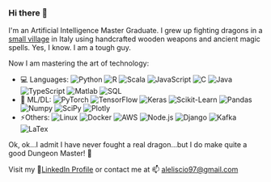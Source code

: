 ### Hi there 👋

I'm an Artificial Intelligence Master Graduate. I grew up fighting dragons in a [small village](https://www.wikiwand.com/en/Montecarotto) in Italy using handcrafted wooden weapons and ancient magic spells. Yes, I know. I am a tough guy.

Now I am mastering the art of technology:

 - 💻 Languages:
![Python](https://img.shields.io/badge/-Python-000?&logo=Python)
![R](https://img.shields.io/badge/-R-000?&logo=R)
![Scala](https://img.shields.io/badge/-Scala-000?&logo=Scala)
![JavaScript](https://img.shields.io/badge/-JavaScript-000?&logo=JavaScript)
![C](https://img.shields.io/badge/-C-000?&logo=C)
![Java](https://img.shields.io/badge/-Java-000?&logo=Java&logoColor=007396)
![TypeScript](https://img.shields.io/badge/-TypeScript-000?&logo=TypeScript)
![Matlab](https://img.shields.io/badge/-Matlab-000?&logo=Matlab)
![SQL](https://img.shields.io/badge/-SQL-000?&logo=MySQL)
 - 🤖 ML/DL:
![PyTorch](https://img.shields.io/badge/-PyTorch-000?&logo=PyTorch)
![TensorFlow](https://img.shields.io/badge/-TensorFlow-000?&logo=TensorFlow)
![Keras](https://img.shields.io/badge/-Keras-000?&logo=Keras)
![Scikit-Learn](https://img.shields.io/badge/-Scikit--Learn-000?&logo=scikit-learn)
![Pandas](https://img.shields.io/badge/-Pandas-000?&logo=Pandas)
![Numpy](https://img.shields.io/badge/-Numpy-000?&logo=Numpy)
![SciPy](https://img.shields.io/badge/-SciPy-000?&logo=SciPy)
![Plotly](https://img.shields.io/badge/-Plotly-000?&logo=Plotly)
 - ⚡Others:
![Linux](https://img.shields.io/badge/-Linux-000?&logo=Linux)
![Docker](https://img.shields.io/badge/-Docker-000?&logo=Docker)
![AWS](https://img.shields.io/badge/-AWS-000?&logo=Amazon-AWS&logoColor=F90)
![Node.js](https://img.shields.io/badge/-Node.js-000?&logo=node.js)
![Django](https://img.shields.io/badge/-Django-000?&logo=Django)
![Kafka](https://img.shields.io/badge/-Kafka-000?&logo=apachekafka)
![LaTex](https://img.shields.io/badge/-LaTex-000?&logo=latex)

Ok, ok...I admit I have never fought a real dragon...but I do make quite a good Dungeon Master! 🔮

Visit my 🏃[LinkedIn Profile](https://www.linkedin.com/in/alessandro-liscio-483027192/) or contact me at 📫 aleliscio97@gmail.com 
 
<!-- GITHUB PROFILE STATS
<img height="137px" src="https://github-readme-stats.vercel.app/api?username=AlessandroLiscio&hide_title=true&hide_border=true&show_icons=true&include_all_commits=true&count_private=true&line_height=21&text_color=000&icon_color=000&bg_color=0,ea6161,ffc64d,fffc4d,52fa5a&theme=graywhite" /><img height="137px" src="https://github-readme-stats.vercel.app/api/top-langs/?username=adamalston&hide=html&hide_title=true&hide_border=true&layout=compact&langs_count=6&exclude_repo=comp426,Redventures-Movie-Quotes&text_color=000&icon_color=fff&bg_color=0,52fa5a,4dfcff,c64dff&theme=graywhite" /></a>
-->
